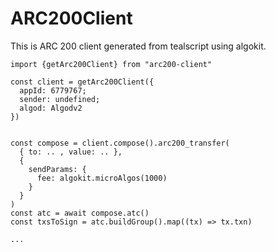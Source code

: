 # ARC200Client

This is ARC 200 client generated from tealscript using algokit.

```
import {getArc200Client} from "arc200-client"

const client = getArc200Client({
  appId: 6779767;
  sender: undefined;
  algod: Algodv2
})


const compose = client.compose().arc200_transfer(
  { to: .. , value: .. },
  {
    sendParams: {
      fee: algokit.microAlgos(1000)
    }
  }
)
const atc = await compose.atc()
const txsToSign = atc.buildGroup().map((tx) => tx.txn)

...

```

